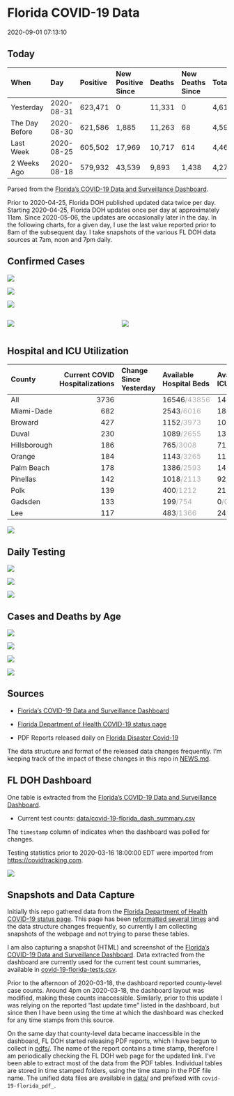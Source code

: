 Florida COVID-19 Data
================
2020-09-01 07:13:10

## Today

| When           | Day        | Positive | New Positive Since | Deaths | New Deaths Since | Total     |
| :------------- | :--------- | :------- | :----------------- | :----- | :--------------- | :-------- |
| Yesterday      | 2020-08-31 | 623,471  | 0                  | 11,331 | 0                | 4,615,539 |
| The Day Before | 2020-08-30 | 621,586  | 1,885              | 11,263 | 68               | 4,599,608 |
| Last Week      | 2020-08-25 | 605,502  | 17,969             | 10,717 | 614              | 4,466,524 |
| 2 Weeks Ago    | 2020-08-18 | 579,932  | 43,539             | 9,893  | 1,438            | 4,279,040 |

Parsed from the [Florida’s COVID-19 Data and Surveillance
Dashboard](https://fdoh.maps.arcgis.com/apps/opsdashboard/index.html#/8d0de33f260d444c852a615dc7837c86).

Prior to 2020-04-25, Florida DOH published updated data twice per day.
Starting 2020-04-25, Florida DOH updates once per day at approximately
11am. Since 2020-05-06, the updates are occasionally later in the day.
In the following charts, for a given day, I use the last value reported
prior to 8am of the subsequent day. I take snapshots of the various FL
DOH data sources at 7am, noon and 7pm daily.

## Confirmed Cases

![](plots/covid-19-florida-daily-test-changes.png)

![](plots/covid-19-florida-deaths-by-day.png)

![](plots/covid-19-florida-county-top-6.png)

<div class="columns">

<div class="column is-full-mobile">

![](plots/covid-19-florida-testing.png)

</div>

<div class="column is-full-mobile">

![](plots/covid-19-florida-total-positive.png)

</div>

</div>

## Hospital and ICU Utilization

| County       | Current COVID Hospitalizations | Change Since Yesterday | Available Hospital Beds                      | Available ICU Beds                         |
| :----------- | -----------------------------: | :--------------------- | :------------------------------------------- | :----------------------------------------- |
| All          |                           3736 |                        | 16546<span style="color: #aaa">/43856</span> | 1477<span style="color: #aaa">/4519</span> |
| Miami-Dade   |                            682 |                        | 2543<span style="color: #aaa">/6016</span>   | 184<span style="color: #aaa">/751</span>   |
| Broward      |                            427 |                        | 1152<span style="color: #aaa">/3973</span>   | 106<span style="color: #aaa">/373</span>   |
| Duval        |                            230 |                        | 1089<span style="color: #aaa">/2655</span>   | 136<span style="color: #aaa">/305</span>   |
| Hillsborough |                            186 |                        | 765<span style="color: #aaa">/3008</span>    | 71<span style="color: #aaa">/298</span>    |
| Orange       |                            184 |                        | 1143<span style="color: #aaa">/3265</span>   | 118<span style="color: #aaa">/254</span>   |
| Palm Beach   |                            178 |                        | 1386<span style="color: #aaa">/2593</span>   | 145<span style="color: #aaa">/255</span>   |
| Pinellas     |                            142 |                        | 1018<span style="color: #aaa">/2113</span>   | 92<span style="color: #aaa">/217</span>    |
| Polk         |                            139 |                        | 400<span style="color: #aaa">/1212</span>    | 21<span style="color: #aaa">/115</span>    |
| Gadsden      |                            133 |                        | 199<span style="color: #aaa">/754</span>     | 0<span style="color: #aaa">/0</span>       |
| Lee          |                            117 |                        | 483<span style="color: #aaa">/1366</span>    | 24<span style="color: #aaa">/116</span>    |

![](plots/covid-19-florida-icu-usage.png)

## Daily Testing

![](plots/covid-19-florida-tests-per-case.png)

<!-- ![](plots/covid-19-florida-change-new-cases.png) -->

![](plots/covid-19-florida-tests-percent-positive.png)

![](plots/covid-19-florida-test-and-case-growth.png)

## Cases and Deaths by Age

![](plots/covid-19-florida-weekly-events-by-age.png)

![](plots/covid-19-florida-age.png)

![](plots/covid-19-florida-age-deaths.png)

![](plots/covid-19-florida-age-sex.png)

## Sources

  - [Florida’s COVID-19 Data and Surveillance
    Dashboard](https://fdoh.maps.arcgis.com/apps/opsdashboard/index.html#/8d0de33f260d444c852a615dc7837c86)

  - [Florida Department of Health COVID-19 status
    page](http://www.floridahealth.gov/diseases-and-conditions/COVID-19/)

  - PDF Reports released daily on [Florida Disaster
    Covid-19](http://www.floridahealth.gov/diseases-and-conditions/COVID-19/)

The data structure and format of the released data changes frequently.
I’m keeping track of the impact of these changes in this repo in
[NEWS.md](NEWS.md).

## FL DOH Dashboard

One table is extracted from the [Florida’s COVID-19 Data and
Surveillance
Dashboard](https://fdoh.maps.arcgis.com/apps/opsdashboard/index.html#/8d0de33f260d444c852a615dc7837c86).

  - Current test counts:
    [data/covid-19-florida\_dash\_summary.csv](data/covid-19-florida_dash_summary.csv)

The `timestamp` column of indicates when the dashboard was polled for
changes.

Testing statistics prior to 2020-03-16 18:00:00 EDT were imported from
<https://covidtracking.com>.

![](screenshots/fodh_maps_arcgis_com__apps__opsdashboard.png)

## Snapshots and Data Capture

Initially this repo gathered data from the [Florida Department of Health
COVID-19 status
page](http://www.floridahealth.gov/diseases-and-conditions/COVID-19/).
This page has been [reformatted several
times](screenshots/floridahealth_gov__diseases-and-conditions__COVID-19.png)
and the data structure changes frequently, so currently I am collecting
snapshots of the webpage and not trying to parse these tables.

I am also capturing a snapshot (HTML) and screenshot of the [Florida’s
COVID-19 Data and Surveillance
Dashboard](https://fdoh.maps.arcgis.com/apps/opsdashboard/index.html#/8d0de33f260d444c852a615dc7837c86).
Data extracted from the dashboard are currently used for the current
test count summaries, available in
[covid-19-florida-tests.csv](covid-19-florida-tests.csv).

Prior to the afternoon of 2020-03-18, the dashboard reported
county-level case counts. Around 4pm on 2020-03-18, the dashboard layout
was modified, making these counts inaccessible. Similarly, prior to this
update I was relying on the reported “last update time” listed in the
dashboard, but since then I have been using the time at which the
dashboard was checked for any time stamps from this source.

On the same day that county-level data became inaccessible in the
dashboard, FL DOH started releasing PDF reports, which I have begun to
collect in [pdfs/](pdfs/). The name of the report contains a time stamp,
therefore I am periodically checking the FL DOH web page for the updated
link. I’ve been able to extract most of the data from the PDF tables.
Individual tables are stored in time stamped folders, using the time
stamp in the PDF file name. The unified data files are available in
[data/](data/) and prefixed with `covid-19-florida_pdf_`.

